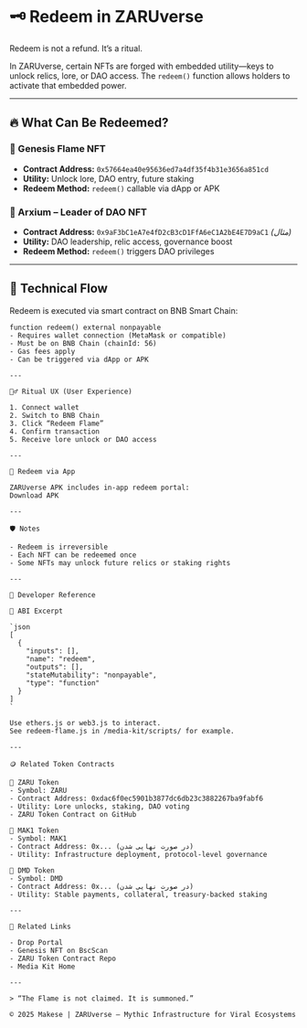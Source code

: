# 🗝️ Redeem in ZARUverse

Redeem is not a refund. It’s a ritual.

In ZARUverse, certain NFTs are forged with embedded utility—keys to unlock relics, lore, or DAO access. The `redeem()` function allows holders to activate that embedded power.

---

## 🔥 What Can Be Redeemed?

### 🔹 Genesis Flame NFT  
- **Contract Address:** `0x57664ea40e95636ed7a4df35f4b31e3656a851cd`  
- **Utility:** Unlock lore, DAO entry, future staking  
- **Redeem Method:** `redeem()` callable via dApp or APK

### 🔹 Arxium – Leader of DAO NFT  
- **Contract Address:** `0x9aF3bC1eA7e4fD2cB3cD1FfA6eC1A2bE4E7D9aC1` *(مثال)*  
- **Utility:** DAO leadership, relic access, governance boost  
- **Redeem Method:** `redeem()` triggers DAO privileges

---


## 🧪 Technical Flow

Redeem is executed via smart contract on BNB Smart Chain:

```solidity
function redeem() external nonpayable
- Requires wallet connection (MetaMask or compatible)  
- Must be on BNB Chain (chainId: 56)  
- Gas fees apply  
- Can be triggered via dApp or APK

---

🧙‍♂️ Ritual UX (User Experience)

1. Connect wallet  
2. Switch to BNB Chain  
3. Click “Redeem Flame”  
4. Confirm transaction  
5. Receive lore unlock or DAO access

---

📲 Redeem via App

ZARUverse APK includes in-app redeem portal:  
Download APK

---

🛡️ Notes

- Redeem is irreversible  
- Each NFT can be redeemed once  
- Some NFTs may unlock future relics or staking rights

---

🧠 Developer Reference

🔹 ABI Excerpt

`json
[
  {
    "inputs": [],
    "name": "redeem",
    "outputs": [],
    "stateMutability": "nonpayable",
    "type": "function"
  }
]
`

Use ethers.js or web3.js to interact.  
See redeem-flame.js in /media-kit/scripts/ for example.

---

🪙 Related Token Contracts

🔸 ZARU Token
- Symbol: ZARU  
- Contract Address: 0xdac6f0ec5901b3877dc6db23c3882267ba9fabf6  
- Utility: Lore unlocks, staking, DAO voting  
- ZARU Token Contract on GitHub

🔸 MAK1 Token
- Symbol: MAK1  
- Contract Address: 0x... (در صورت نهایی شدن)  
- Utility: Infrastructure deployment, protocol-level governance

🔸 DMD Token
- Symbol: DMD  
- Contract Address: 0x... (در صورت نهایی شدن)  
- Utility: Stable payments, collateral, treasury-backed staking

---

🔗 Related Links

- Drop Portal  
- Genesis NFT on BscScan  
- ZARU Token Contract Repo  
- Media Kit Home

---

> “The Flame is not claimed. It is summoned.”

© 2025 Makese | ZARUverse – Mythic Infrastructure for Viral Ecosystems
